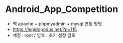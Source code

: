 # Android_App_Competition

- 맥 apache + phpmyadmin + mysql 연동 방법
- https://lepidopodus.net/?p=115 
- 계정 : root / 암호 : 초기 설정 암호

